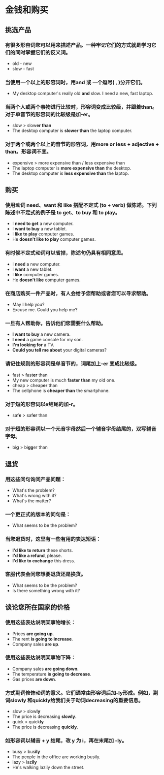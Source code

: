 # 金钱和购买

## 挑选产品
### 有很多形容词您可以用来描述产品。一种牢记它们的方式就是学习它们的同时掌握它们的反义词。
- old - new
- slow - fast
### 当使用一个以上的形容词时，用and 或 一个逗号( , )分开它们。
- My desktop computer's really old **and** slow. I need a new, fast laptop.

### 当两个人或两个事物进行比较时，形容词变成比较级，并跟着than。对于单音节的形容词的比较级是加-er。
- slow > slow**er than**
- The desktop computer is **slower than** the laptop computer.
### 对于两个或两个以上的音节的形容词，用more or less + adjective + than。形容词不变。
- expensive > more expensive than / less expensive than
- The laptop computer is **more expensive than** the desktop.
- The desktop computer is **less expensive than** the laptop. 

## 购买
### 使用动词 need、want 和 like 搭配不定式 (to + verb) 做陈述。下列陈述中不定式的例子是 to get、to buy 和 to play。
- I **need to get** a new computer.
- I **want to buy** a new tablet.
- I **like to play** computer games.
- He **doesn't like to play** computer games.
### 有时候不定式动词可以省掉，陈述句仍具有相同意思。
- I **need** a new computer.
- I **want** a new tablet.
- I **like** computer games.
- He **doesn't like** computer games.
### 在商店购买一件产品时，有人会给予您帮助或者您可以寻求帮助。
- May I help you?
- Excuse me. Could you help me?
### 一旦有人帮助你，告诉他们您需要什么帮助。
- **I want to buy** a new camera.
- **I need** a game console for my son.
- **I'm looking for** a TV.
- **Could you tell me about** your digital cameras?
### 请记住规则的形容词是单音节的，词尾加上-er 变成比较级。
- fast > fast**er** than
- My new computer is much **faster than** my old one.
- cheap > cheap**er** than
- The cellphone is **cheaper than** the smartphone. 
### 对于短的形容词以e结尾的加-r。
- saf**e** > saf**er** than 
### 对于短的形容词以一个元音字母然后一个辅音字母结尾的，双写辅音字母。
- bi**g** > bi**gg**er than

## 退货
### 用这些问句询问产品问题：
- What's the problem?
- What's wrong with it?
- What's the matter?
### 一个更正式的版本的问句是：
- What seems to be the problem?
### 当您退货时，这里有一些有用的表达短语：
- **I'd like to return** these shorts.
- **I'd like a refund**, please.
- **I'd like to exchange** this dress.
### 客服代表会问您想要退货还是换货。
- What seems to be the problem?
- Is there something wrong with it?

## 谈论您所在国家的价格
### 使用这些表达说明某事物增长：
- Prices **are going up**.
- The rent **is going to increase**.
- Company sales **are up**.
### 使用这些表达说明某事物下降：
- Company sales **are going down**.
- The temperature **is going to decrease**. 
- Gas prices **are down**.
### 方式副词修饰动词的意义。它们通常由形容词后加-ly形成。例如，副词slowly 和quickly给我们关于动词decreasing的重要信息。
- slow > slow**ly**
- The price is decreasing **slowly**.
- quick > quick**ly**
- The price is decreasing **quickly**.
### 如形容词以辅音 + y 结尾，改 y 为 i，再在末尾加 -ly。
- busy > bus**ily**
- The people in the office are working busily.
- lazy > laz**ily**
- He's walking lazily down the street.
